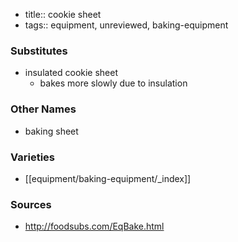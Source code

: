 - title:: cookie sheet
- tags:: equipment, unreviewed, baking-equipment
### Substitutes
- insulated cookie sheet
	- bakes more slowly due to insulation

### Other Names
* baking sheet

### Varieties
* [[equipment/baking-equipment/_index]]

### Sources
* http://foodsubs.com/EqBake.html
